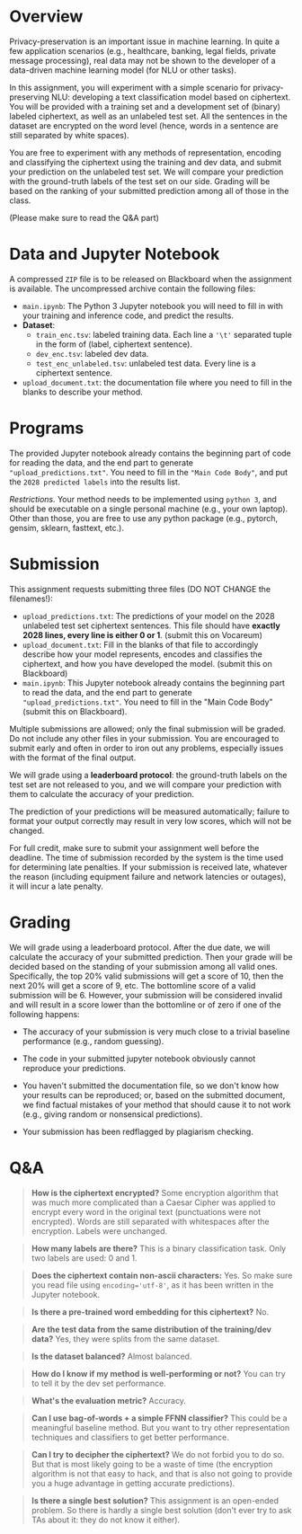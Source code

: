 # Overview

Privacy-preservation is an important issue in machine learning. In quite a few application scenarios (e.g., healthcare,
banking, legal fields, private message processing), real data may not be shown to the developer of a data-driven machine
learning model (for NLU or other tasks).

In this assignment, you will experiment with a simple scenario for privacy-preserving NLU: developing a text
classification model based on ciphertext. You will be provided with a training set and a development set of (binary)
labeled ciphertext, as well as an unlabeled test set. All the sentences in the dataset are encrypted on the word level
(hence, words in a sentence are still separated by white spaces).

You are free to experiment with any methods of representation, encoding and classifying the ciphertext using the
training and dev data, and submit your prediction on the unlabeled test set. We will compare your prediction with the
ground-truth labels of the test set on our side. Grading will be based on the ranking of your submitted prediction among
all of those in the class.

(Please make sure to read the Q&A part)

# Data and Jupyter Notebook

A compressed `ZIP` file is to be released on Blackboard when the assignment is available. The uncompressed archive
contain the following files:

- `main.ipynb`: The Python 3 Jupyter notebook you will need to fill in with your training and inference code, and
predict the results.
- **Dataset**:
  - `train_enc.tsv`: labeled training data. Each line a `'\t'` separated tuple in the form of (label, ciphertext
  sentence).
  - `dev_enc.tsv`: labeled dev data.
  - `test_enc_unlabeled.tsv`: unlabeled test data. Every line is a ciphertext sentence. 
- `upload_document.txt`: the documentation file where you need to fill in the blanks to describe your method.

# Programs

The provided Jupyter notebook already contains the beginning part of code for reading the data, and the end part to
generate `"upload_predictions.txt"`. You need to fill in the `"Main Code Body"`, and put the `2028 predicted labels`
into the results list.

*Restrictions.* Your method needs to be implemented using `python 3`, and should be executable on a single personal
machine (e.g., your own laptop). Other than those, you are free to use any python package
(e.g., pytorch, gensim, sklearn, fasttext, etc.).

# Submission

This assignment requests submitting three files (DO NOT CHANGE the filenames!):
- `upload_predictions.txt`: The predictions of your model on the 2028 unlabeled test set ciphertext sentences.
This file should have **exactly 2028 lines, every line is either 0 or 1**. (submit this on Vocareum)
- `upload_document.txt`: Fill in the blanks of that file to accordingly describe how your model represents, encodes
and classifies the ciphertext, and how you have developed the model. (submit this on Blackboard)
- `main.ipynb`: This Jupyter notebook already contains the beginning part to read the data, and the end part to
generate `"upload_predictions.txt"`. You need to fill in the "Main Code Body" (submit this on Blackboard). 

Multiple submissions are allowed; only the final submission will be graded. Do not include any other files in your
submission.  You are encouraged to submit early and often in order to iron out any problems, especially issues with the
format of the final output.

We will grade using a **leaderboard protocol**: the ground-truth labels on the test set are not released to you, and we
will compare your prediction with them to calculate the accuracy of your prediction.

The prediction of your predictions will be measured automatically; failure to format your output correctly may result
in very low scores, which will not be changed.

For full credit, make sure to submit your assignment well before the deadline. The time of submission recorded by the
system is the time used for determining late penalties. If your submission is received late, whatever the reason
(including equipment failure and network latencies or outages), it will incur a late penalty.

# Grading

We will grade using a leaderboard protocol. After the due date, we will calculate the accuracy of your submitted
prediction. Then your grade will be decided based on the standing of your submission among all valid ones. Specifically,
the top 20% valid submissions will get a score of 10, then the next 20% will get a score of 9, etc. The bottomline score
of a valid submission will be 6. However, your submission will be considered invalid and will result in a score lower
than the bottomline or of zero if one of the following happens:

- The accuracy of your submission is very much close to a trivial baseline performance (e.g., random guessing).

- The code in your submitted jupyter notebook obviously cannot reproduce your predictions.

- You haven't submitted the documentation file, so we don't know how your results can be reproduced; or, based on the
submitted document, we find factual mistakes of your method that should cause it to not work
(e.g., giving random or nonsensical predictions).

- Your submission has been redflagged by plagiarism checking.

# Q&A

> **How is the ciphertext encrypted?** Some encryption algorithm that was much more complicated than a Caesar Cipher was applied to encrypt every word in the
original text (punctuations were not encrypted). Words are still separated with whitespaces after the encryption.
Labels were unchanged.

> **How many labels are there?**
>This is a binary classification task. Only two labels are used: 0 and 1.

> **Does the ciphertext contain non-ascii characters:** 
> Yes. So make sure you read file using `encoding='utf-8'`, as it has been written in the Jupyter notebook.

> **Is there a pre-trained word embedding for this ciphertext?**
> No.

> **Are the test data from the same distribution of the training/dev data?**
> Yes, they were splits from the same dataset.

> **Is the dataset balanced?**
> Almost balanced.

> **How do I know if my method is well-performing or not?**
> You can try to tell it by the dev set performance.

> **What's the evaluation metric?**
> Accuracy.

> **Can I use bag-of-words + a simple FFNN classifier?**
> This could be a meaningful baseline method. But you want to try other representation techniques and classifiers to
> get better performance.

> **Can I try to decipher the ciphertext?**
> We do not forbid you to do so. But that is most likely going to be a waste of time (the encryption algorithm is not
> that easy to hack, and that is also not going to provide you a huge advantage in getting accurate predictions).

> **Is there a single best solution?**
> This assignment is an open-ended problem. So there is hardly a single best solution (don't ever try to ask TAs about
> it: they do not know it either).